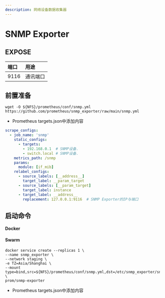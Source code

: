 ```yaml
---
description: 网络设备数据收集器
---
```


# SNMP Exporter

## EXPOSE

| 端口 | 用途 |
| :--- | :--- |
| 9116 | 通讯端口 |

## 前置准备

```text
wget -O ${NFS}/prometheus/conf/snmp.yml https://github.com/prometheus/snmp_exporter/raw/main/snmp.yml
```

* Prometheus targets.json中添加内容

```yaml
scrape_configs:
  - job_name: 'snmp'
    static_configs:
      - targets:
        - 192.168.0.1  # SNMP设备.
        - switch.local # SNMP设备.
    metrics_path: /snmp
    params:
      module: [if_mib]
    relabel_configs:
      - source_labels: [__address__]
        target_label: __param_target
      - source_labels: [__param_target]
        target_label: instance
      - target_label: __address__
        replacement: 127.0.0.1:9116  # SNMP Exporter的IP与端口
```

## 启动命令

<!-- tabs:start -->
#### **Docker**



#### **Swarm**
```text
docker service create --replicas 1 \
--name snmp_exporter \
--network staging \
-e TZ=Asia/Shanghai \
--mount type=bind,src=${NFS}/prometheus/conf/snmp.yml,dst=/etc/snmp_exporter/snmp.yml \
prom/snmp-exporter
```

<!-- tabs:end -->

* Prometheus targets.json中添加内容


